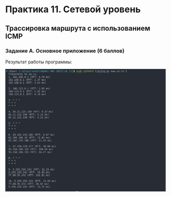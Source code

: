 # Практика 11. Сетевой уровень

## Трассировка маршрута с использованием ICMP

### Задание А. Основное приложение (6 баллов)
Результат работы программы:

![задание1](1.png)

